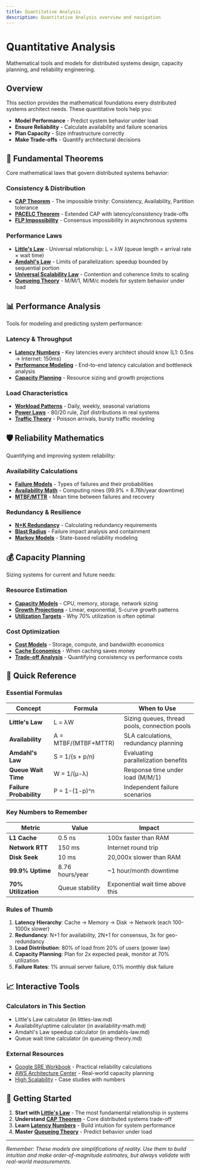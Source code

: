 ```yaml
---
title: Quantitative Analysis
description: Quantitative Analysis overview and navigation
---
```


# Quantitative Analysis

Mathematical tools and models for distributed systems design, capacity planning, and reliability engineering.

## Overview

This section provides the mathematical foundations every distributed systems architect needs. These quantitative tools help you:

- **Model Performance** - Predict system behavior under load
- **Ensure Reliability** - Calculate availability and failure scenarios  
- **Plan Capacity** - Size infrastructure correctly
- **Make Trade-offs** - Quantify architectural decisions

## 🔬 Fundamental Theorems

Core mathematical laws that govern distributed systems behavior:

### Consistency & Distribution
- **[CAP Theorem](../../../pattern-library/architecture/cap-theorem.md)** - The impossible trinity: Consistency, Availability, Partition tolerance
- **[PACELC Theorem](../../quantitative-analysis/cap-theorem-enhanced.md)** - Extended CAP with latency/consistency trade-offs
- **[FLP Impossibility](../../quantitative-analysis/consensus.md)** - Consensus impossibility in asynchronous systems

### Performance Laws
- **[Little's Law](../../architects-handbook/quantitative-analysis/littles-law.md)** - Universal relationship: L = λW (queue length = arrival rate × wait time)
- **[Amdahl's Law](../../architects-handbook/quantitative-analysis/amdahls-law.md)** - Limits of parallelization: speedup bounded by sequential portion
- **[Universal Scalability Law](../../architects-handbook/quantitative-analysis/universal-scalability.md)** - Contention and coherence limits to scaling
- **[Queueing Theory](../../architects-handbook/quantitative-analysis/queueing-theory.md)** - M/M/1, M/M/c models for system behavior under load

## 📊 Performance Analysis

Tools for modeling and predicting system performance:

### Latency & Throughput
- **[Latency Numbers](../../architects-handbook/quantitative-analysis/latency-numbers.md)** - Key latencies every architect should know (L1: 0.5ns → Internet: 150ms)
- **[Performance Modeling](../../architects-handbook/quantitative-analysis/performance-modeling.md)** - End-to-end latency calculation and bottleneck analysis
- **[Capacity Planning](../../quantitative-analysis/capacity-planning.md)** - Resource sizing and growth projections

### Load Characteristics
- **[Workload Patterns](../../quantitative-analysis/time-series.md)** - Daily, weekly, seasonal variations
- **[Power Laws](../../quantitative-analysis/power-laws.md)** - 80/20 rule, Zipf distributions in real systems
- **[Traffic Theory](../../quantitative-analysis/network-theory.md)** - Poisson arrivals, bursty traffic modeling

## 🛡️ Reliability Mathematics

Quantifying and improving system reliability:

### Availability Calculations
- **[Failure Models](../../architects-handbook/quantitative-analysis/failure-models.md)** - Types of failures and their probabilities
- **[Availability Math](../../quantitative-analysis/availability-math.md)** - Computing nines (99.9% = 8.76h/year downtime)
- **[MTBF/MTTR](../../quantitative-analysis/mtbf-mttr.md)** - Mean time between failures and recovery

### Redundancy & Resilience
- **[N+K Redundancy](../../quantitative-analysis/reliability-theory.md)** - Calculating redundancy requirements
- **[Blast Radius](../../quantitative-analysis/blast-radius.md)** - Failure impact analysis and containment
- **[Markov Models](../../quantitative-analysis/markov-chains.md)** - State-based reliability modeling

## 💰 Capacity Planning

Sizing systems for current and future needs:

### Resource Estimation
- **[Capacity Models](../../quantitative-analysis/capacity-planning.md)** - CPU, memory, storage, network sizing
- **[Growth Projections](../../quantitative-analysis/time-series.md)** - Linear, exponential, S-curve growth patterns
- **[Utilization Targets](../../quantitative-analysis/queueing-models.md)** - Why 70% utilization is often optimal

### Cost Optimization
- **[Cost Models](../../quantitative-analysis/storage-economics.md)** - Storage, compute, and bandwidth economics
- **[Cache Economics](../../quantitative-analysis/cache-economics.md)** - When caching saves money
- **[Trade-off Analysis](../../quantitative-analysis/coordination-costs.md)** - Quantifying consistency vs performance costs

## 🎯 Quick Reference

### Essential Formulas

| Concept | Formula | When to Use |
|---------|---------|-------------|
| **Little's Law** | L = λW | Sizing queues, thread pools, connection pools |
| **Availability** | A = MTBF/(MTBF+MTTR) | SLA calculations, redundancy planning |
| **Amdahl's Law** | S = 1/(s + p/n) | Evaluating parallelization benefits |
| **Queue Wait Time** | W = 1/(μ-λ) | Response time under load (M/M/1) |
| **Failure Probability** | P = 1-(1-p)^n | Independent failure scenarios |

### Key Numbers to Remember

| Metric | Value | Impact |
|--------|-------|--------|
| **L1 Cache** | 0.5 ns | 100x faster than RAM |
| **Network RTT** | 150 ms | Internet round trip |
| **Disk Seek** | 10 ms | 20,000x slower than RAM |
| **99.9% Uptime** | 8.76 hours/year | ~1 hour/month downtime |
| **70% Utilization** | Queue stability | Exponential wait time above this |

### Rules of Thumb

1. **Latency Hierarchy**: Cache → Memory → Disk → Network (each 100-1000x slower)
2. **Redundancy**: N+1 for availability, 2N+1 for consensus, 3x for geo-redundancy
3. **Load Distribution**: 80% of load from 20% of users (power law)
4. **Capacity Planning**: Plan for 2x expected peak, monitor at 70% utilization
5. **Failure Rates**: 1% annual server failure, 0.1% monthly disk failure

## 📈 Interactive Tools

### Calculators in This Section
- Little's Law calculator (in littles-law.md)
- Availability/uptime calculator (in availability-math.md)
- Amdahl's Law speedup calculator (in amdahls-law.md)
- Queue wait time calculator (in queueing-theory.md)

### External Resources
- [Google SRE Workbook](https://sre.google/workbook/) - Practical reliability calculations
- [AWS Architecture Center](https://aws.amazon.com/architecture/) - Real-world capacity planning
- [High Scalability](http://highscalability.com/) - Case studies with numbers

## 🚀 Getting Started

1. **Start with [Little's Law](../../architects-handbook/quantitative-analysis/littles-law.md)** - The most fundamental relationship in systems
2. **Understand [CAP Theorem](../../../pattern-library/architecture/cap-theorem.md)** - Core distributed systems trade-off
3. **Learn [Latency Numbers](../../architects-handbook/quantitative-analysis/latency-numbers.md)** - Build intuition for system performance
4. **Master [Queueing Theory](../../architects-handbook/quantitative-analysis/queueing-theory.md)** - Predict behavior under load

---

*Remember: These models are simplifications of reality. Use them to build intuition and make order-of-magnitude estimates, but always validate with real-world measurements.*